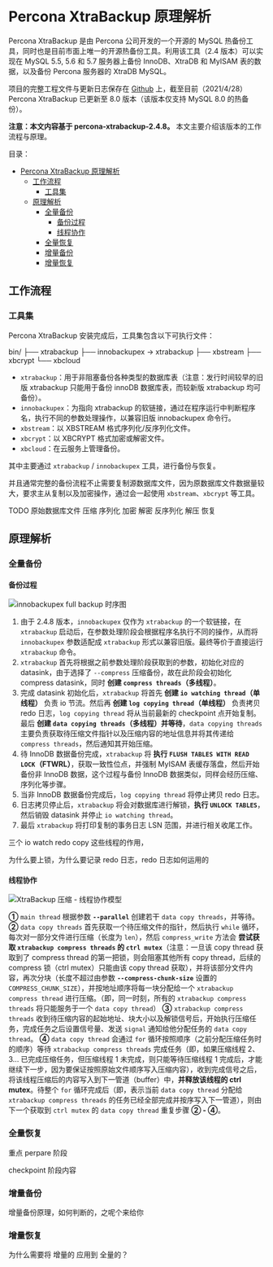 # Percona XtraBackup 原理解析

Percona XtraBackup 是由 Percona 公司开发的一个开源的 MySQL 热备份工具，同时也是目前市面上唯一的开源热备份工具。利用该工具（2.4 版本）可以实现在 MySQL 5.5, 5.6 和 5.7 服务器上备份 InnoDB、XtraDB 和 MyISAM 表的数据，以及备份 Percona 服务器的 XtraDB MySQL。

项目的完整工程文件与更新日志保存在 [Github](https://github.com/percona/percona-xtrabackup) 上，截至目前（2021/4/28）Percona XtraBackup 已更新至 8.0 版本（该版本仅支持 MySQL 8.0 的热备份）。

**注意：本文内容基于 percona-xtrabackup-2.4.8。** 本文主要介绍该版本的工作流程与原理。

目录：

- [Percona XtraBackup 原理解析](#percona-xtrabackup-原理解析)
  - [工作流程](#工作流程)
    - [工具集](#工具集)
  - [原理解析](#原理解析)
    - [全量备份](#全量备份)
      - [备份过程](#备份过程)
      - [线程协作](#线程协作)
    - [全量恢复](#全量恢复)
    - [增量备份](#增量备份)
    - [增量恢复](#增量恢复)

## 工作流程

### 工具集

Percona XtraBackup 安装完成后，工具集包含以下可执行文件：

bin/
├── xtrabackup
├── innobackupex -> xtrabackup
├── xbstream
├── xbcrypt
└── xbcloud

* `xtrabackup`：用于非阻塞备份各种类型的数据库表（注意：发行时间较早的旧版 xtrabackup 只能用于备份 innoDB 数据库表，而较新版 xtrabackup 均可备份）。
* `innobackupex`：为指向 xtrabackup 的软链接，通过在程序运行中判断程序名，执行不同的参数处理操作，以兼容旧版 innobackupex 命令行。
* `xbstream`：以 XBSTREAM 格式序列化/反序列化文件。
* `xbcrypt`：以 XBCRYPT 格式加密或解密文件。
* `xbcloud`：在云服务上管理备份。

其中主要通过 `xtrabackup` / `innobackupex` 工具，进行备份与恢复。

并且通常完整的备份流程不止需要复制源数据库文件，因为原数据库文件数据量较大，要求主从复制以及加密操作，通过会一起使用 `xbstream`、`xbcrypt` 等工具。

TODO 原始数据库文件 压缩 序列化 加密 
解密 反序列化 解压 恢复

## 原理解析

### 全量备份

#### 备份过程

![innobackupex full backup 时序图](https://yulan-img-work.oss-cn-beijing.aliyuncs.com/img/JZkwHeO2v1f567D.png)

1. 由于 2.4.8 版本，`innobackupex` 仅作为 `xtrabackup` 的一个软链接，在 `xtrabackup` 启动后，在参数处理阶段会根据程序名执行不同的操作，从而将 `innobackupex` 参数适配成 `xtrabackup` 形式以兼容旧版。最终等价于直接运行 `xtrabackup` 命令。
2. `xtrabackup` 首先将根据之前参数处理阶段获取到的参数，初始化对应的 datasink，由于选择了 `--compress` 压缩备份，故在此阶段会初始化 compress datasink，同时 **创建 `compress threads`（多线程）**。
3. 完成 datasink 初始化后，`xtrabackup` 将首先 **创建 `io watching thread`（单线程）** 负责 io 节流。然后再 **创建 `log copying thread`（单线程）** 负责拷贝 redo 日志，`log copying thread` 将从当前最新的 checkpoint 点开始复制。最后 **创建 `data copying threads`（多线程）并等待**，`data copying threads` 主要负责获取待压缩文件指针以及压缩内容的地址信息并将其传递给 `compress threads`，然后通知其开始压缩。
4. 待 InnoDB 数据备份完成，`xtrabackup` 将 **执行 `FLUSH TABLES WITH READ LOCK`（FTWRL）**，获取一致性位点，并强制 MyISAM 表缓存落盘，然后开始备份非 InnoDB 数据，这个过程与备份 InnoDB 数据类似，同样会经历压缩、序列化等步骤。
5. 当非 InnoDB 数据备份完成后，`log copying thread` 将停止拷贝 redo 日志。
6. 日志拷贝停止后，`xtrabackup` 将会对数据库进行解锁，**执行 `UNLOCK TABLES`**，然后销毁 datasink 并停止 `io watching thread`。
7. 最后 `xtrabackup` 将打印复制的事务日志 LSN 范围，并进行相关收尾工作。

三个 io watch redo copy 这些线程的作用，

为什么要上锁，为什么要记录 redo 日志，redo 日志如何运用的

#### 线程协作

![XtraBackup 压缩 - 线程协作模型](https://yulan-img-work.oss-cn-beijing.aliyuncs.com/img/YqUdfTLQgpvC81J.png)

**①** `main thread` 根据参数 **`--parallel`** 创建若干 `data copy threads`，并等待。
**②** `data copy threads` 首先获取一个待压缩文件的指针，然后执行 `while` 循环，每次对一部分文件进行压缩（长度为 `len`），然后 `compress_write` 方法会 **尝试获取 `xtrabackup compress threads` 的 `ctrl mutex`**（注意：一旦该 copy thread 获取到了 compress thread 的第一把锁，则会阻塞其他所有 copy thread，后续的 compress 锁（ctrl mutex）只能由该 copy thread 获取），并将该部分文件内容，再次分块（长度不超过由参数 **`--compress-chunk-size`** 设置的 `COMPRESS_CHUNK_SIZE`），并按地址顺序将每一块分配给一个 `xtrabackup compress thread` 进行压缩。（即，同一时刻，所有的 `xtrabackup compress threads` 将只能服务于一个 `data copy thread`）
**③** `xtrabackup compress threads` 收到待压缩内容的起始地址、块大小以及解锁信号后，开始执行压缩任务，完成任务之后设置信号量、发送 `signal` 通知给他分配任务的 `data copy thread`。
**④** `data copy thread` 会通过 `for` 循环按照顺序（之前分配压缩任务时的顺序）等待 `xtrabackup compress threads` 完成任务（即，如果压缩线程 2、3... 已完成压缩任务，但压缩线程 1 未完成，则只能等待压缩线程 1 完成后，才能继续下一步，因为要保证按照原始文件顺序写入压缩内容），收到完成信号之后，将该线程压缩后的内容写入到下一管道（buffer）中，**并释放该线程的 ctrl mutex**。待整个 `for` 循环完成后（即，表示当前 `data copy thread` 分配给 `xtrabackup compress threads` 的任务已经全部完成并按序写入下一管道），则由下一个获取到 `ctrl mutex` 的 `data copy thread` 重复步骤 **② - ④**。

### 全量恢复

重点 perpare 阶段

checkpoint 阶段内容

### 增量备份

增量备份原理，如何判断的，之呢个来给你

### 增量恢复

为什么需要将 增量的 应用到 全量的？
